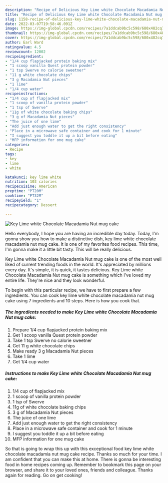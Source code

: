 ```yaml
---
description: "Recipe of Delicious Key Lime white Chocolate Macadamia Nut mug cake"
title: "Recipe of Delicious Key Lime white Chocolate Macadamia Nut mug cake"
slug: 1158-recipe-of-delicious-key-lime-white-chocolate-macadamia-nut-mug-cake
date: 2022-03-07T19:58:46.091Z
image: https://img-global.cpcdn.com/recipes/7a1ddcab9bc5c598/680x482cq70/key-lime-white-chocolate-macadamia-nut-mug-cake-recipe-main-photo.jpg
thumbnail: https://img-global.cpcdn.com/recipes/7a1ddcab9bc5c598/680x482cq70/key-lime-white-chocolate-macadamia-nut-mug-cake-recipe-main-photo.jpg
cover: https://img-global.cpcdn.com/recipes/7a1ddcab9bc5c598/680x482cq70/key-lime-white-chocolate-macadamia-nut-mug-cake-recipe-main-photo.jpg
author: Earl Ward
ratingvalue: 4.5
reviewcount: 12002
recipeingredient:
- "1/4 cup flapjacked protein baking mix"
- "1 scoop vanilla Quest protein powder"
- "1 tsp Swerve no calorie sweetner"
- "11 g white chocolate chips"
- "3 g Macadamia Nut pieces"
- "1 lime"
- "1/4 cup water"
recipeinstructions:
- "1/4 cup of flapjacked mix"
- "1 scoop of vanilla protein powder"
- "1 tsp of Swerve"
- "11g of white chocolate baking chips"
- "3 g of Macadamia Nut pieces"
- "The juice of one lime"
- "Add just enough water to get the right consistency"
- "Place in a microwave safe container and cook for 1 minute"
- "I suggest you toddle it up a bit before eating"
- "MFP information for one mug cake"
categories:
- Recipe
tags:
- key
- lime
- white

katakunci: key lime white 
nutrition: 103 calories
recipecuisine: American
preptime: "PT20M"
cooktime: "PT32M"
recipeyield: "1"
recipecategory: Dessert

---
```



![Key Lime white Chocolate Macadamia Nut mug cake](https://img-global.cpcdn.com/recipes/7a1ddcab9bc5c598/680x482cq70/key-lime-white-chocolate-macadamia-nut-mug-cake-recipe-main-photo.jpg)

Hello everybody, I hope you are having an incredible day today. Today, I'm gonna show you how to make a distinctive dish, key lime white chocolate macadamia nut mug cake. It is one of my favorites food recipes. This time, I'm gonna make it a little bit tasty. This will be really delicious.



Key Lime white Chocolate Macadamia Nut mug cake is one of the most well liked of current trending foods in the world. It's appreciated by millions every day. It's simple, it is quick, it tastes delicious. Key Lime white Chocolate Macadamia Nut mug cake is something which I've loved my entire life. They're nice and they look wonderful.


To begin with this particular recipe, we have to first prepare a few ingredients. You can cook key lime white chocolate macadamia nut mug cake using 7 ingredients and 10 steps. Here is how you cook that.

<!--inarticleads1-->

##### The ingredients needed to make Key Lime white Chocolate Macadamia Nut mug cake:

1. Prepare 1/4 cup flapjacked protein baking mix
1. Get 1 scoop vanilla Quest protein powder
1. Take 1 tsp Swerve no calorie sweetner
1. Get 11 g white chocolate chips
1. Make ready 3 g Macadamia Nut pieces
1. Take 1 lime
1. Get 1/4 cup water




<!--inarticleads2-->

##### Instructions to make Key Lime white Chocolate Macadamia Nut mug cake:

1. 1/4 cup of flapjacked mix
1. 1 scoop of vanilla protein powder
1. 1 tsp of Swerve
1. 11g of white chocolate baking chips
1. 3 g of Macadamia Nut pieces
1. The juice of one lime
1. Add just enough water to get the right consistency
1. Place in a microwave safe container and cook for 1 minute
1. I suggest you toddle it up a bit before eating
1. MFP information for one mug cake




So that is going to wrap this up with this exceptional food key lime white chocolate macadamia nut mug cake recipe. Thanks so much for your time. I am confident that you can make this at home. There is gonna be interesting food in home recipes coming up. Remember to bookmark this page on your browser, and share it to your loved ones, friends and colleague. Thanks again for reading. Go on get cooking!
